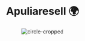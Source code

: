 <h1 align="center">Apuliaresell 🌍</h1>
<p align="center">
    <img src="https://i.ibb.co/GMsDCVG/circle-cropped.png" alt="circle-cropped" border="0">
</p>

